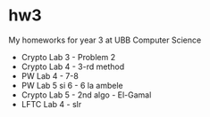 hw3
===

My homeworks for year 3 at UBB Computer Science

* Crypto Lab 3 - Problem 2 
* Crypto Lab 4 - 3-rd method
* PW Lab 4 - 7-8
* PW Lab 5 si 6 - 6 la ambele
* Crypto Lab 5 - 2nd algo - El-Gamal
* LFTC Lab 4 - slr